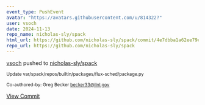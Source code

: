 ```yaml
---
event_type: PushEvent
avatar: "https://avatars.githubusercontent.com/u/814322?"
user: vsoch
date: 2024-11-13
repo_name: nicholas-sly/spack
html_url: https://github.com/nicholas-sly/spack/commit/4e7dbba1a62ee79ea113a9d8798d66faf2c6e28b
repo_url: https://github.com/nicholas-sly/spack
---
```


<a href='https://github.com/vsoch' target='_blank'>vsoch</a> pushed to <a href='https://github.com/nicholas-sly/spack' target='_blank'>nicholas-sly/spack</a>

<small>Update var/spack/repos/builtin/packages/flux-sched/package.py

Co-authored-by: Greg Becker <becker33@llnl.gov></small>

<a href='https://github.com/nicholas-sly/spack/commit/4e7dbba1a62ee79ea113a9d8798d66faf2c6e28b' target='_blank'>View Commit</a>